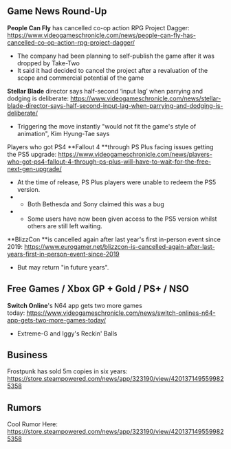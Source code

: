 ## Game News Round-Up
**People Can Fly** has cancelled co-op action RPG Project Dagger: https://www.videogameschronicle.com/news/people-can-fly-has-cancelled-co-op-action-rpg-project-dagger/
- The company had been planning to self-publish the game after it was dropped by Take-Two
- It said it had decided to cancel the project after a revaluation of the scope and commercial potential of the game
 
**Stellar Blade** director says half-second ‘input lag’ when parrying and dodging is deliberate: https://www.videogameschronicle.com/news/stellar-blade-director-says-half-second-input-lag-when-parrying-and-dodging-is-deliberate/
- Triggering the move instantly "would not fit the game's style of animation", Kim Hyung-Tae says

Players who got PS4 **Fallout 4 **through PS Plus facing issues getting the PS5 upgrade: https://www.videogameschronicle.com/news/players-who-got-ps4-fallout-4-through-ps-plus-will-have-to-wait-for-the-free-next-gen-upgrade/
- At the time of release, PS Plus players were unable to redeem the PS5 version.
- - Both Bethesda and Sony claimed this was a bug
- - Some users have now been given access to the PS5 version whilst others are still left waiting.

**BlizzCon **is cancelled again after last year's first in-person event since 2019: https://www.eurogamer.net/blizzcon-is-cancelled-again-after-last-years-first-in-person-event-since-2019
- But may return "in future years".

## Free Games / Xbox GP + Gold / PS+ / NSO

**Switch Online**'s N64 app gets two more games today: <https://www.videogameschronicle.com/news/switch-onlines-n64-app-gets-two-more-games-today/>
-   Extreme-G and Iggy's Reckin' Balls

## Business
Frostpunk has sold 5m copies in six years: https://store.steampowered.com/news/app/323190/view/4201371495599825358

## Rumors
Cool Rumor Here: https://store.steampowered.com/news/app/323190/view/4201371495599825358